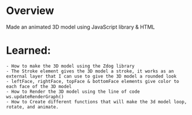 Overview
==========================
Made an animated 3D model using JavaScript library & HTML

Learned:
==========================
```
- How to make the 3D model using the Zdog library
- The Stroke element gives the 3D model a stroke, it works as an external layer that I can use to give the 3D model a rounded look
- leftFace, rightFace, topFace & bottomFace elements give color to each face of the 3D model
- How to Render the 3D model using the line of code ws.updateRenderGraph()
- How to Create different functions that will make the 3d model loop, rotate, and animate.
```
